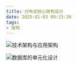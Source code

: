 ```yaml
---
title: 分布式核心架构设计
date: 2025-01-03 09:15:36
tags:
- 架构 
---
```


![技术架构与应用架构](/pic/工程/分布式核心的技术架构/分布式核心的单元化技术架构.jpg)

![数据库的单元化设计](/pic/工程/分布式核心的技术架构/数据库的单元化设计.png)



